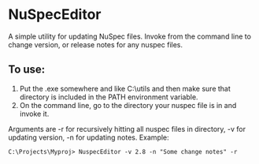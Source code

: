 # NuSpecEditor
A simple utility for updating NuSpec files. Invoke from the command line to change version, or release notes for any nuspec files.

To use:
---------------
1. Put the .exe somewhere and like C:\utils and then make sure that directory is included in the PATH environment variable.
2. On the command line, go to the directory your nuspec file is in and invoke it.

Arguments are -r for recursively hitting all nuspec files in directory, -v for updating version, -n for updating notes. Example:

    C:\Projects\Myproj> NuspecEditor -v 2.8 -n "Some change notes" -r
